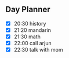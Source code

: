 ## Day Planner
- [x] 20:30 history
- [x] 21:20 mandarin
- [x] 21:30 math
- [x] 22:00 call arjun
- [x] 22:30 talk with mom